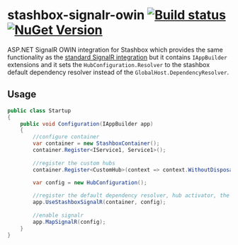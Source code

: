 # stashbox-signalr-owin [![Build status](https://img.shields.io/appveyor/ci/pcsajtai/stashbox-extensions/main.svg?label=appveyor)](https://ci.appveyor.com/project/pcsajtai/stashbox-extensions/branch/master) [![NuGet Version](https://buildstats.info/nuget/Stashbox.AspNet.SignalR.Owin)](https://www.nuget.org/packages/Stashbox.AspNet.SignalR.Owin/)
ASP.NET SignalR OWIN integration for Stashbox which provides the same functionality as the [standard SignalR integration](https://github.com/z4kn4fein/stashbox-extensions/tree/main/src/stashbox-signalr) but it contains `IAppBuilder` extensions and it sets the `HubConfiguration.Resolver` to the stashbox default dependency resolver instead of the `GlobalHost.DependencyResolver`.

## Usage
```c#
public class Startup
{
    public void Configuration(IAppBuilder app)
    {
        //configure container
        var container = new StashboxContainer();
        container.Register<IService1, Service1>();
        
        //register the custom hubs
        container.Register<CustomHub>(context => context.WithoutDisposalTracking());
        
        var config = new HubConfiguration();

        //register the default dependency resolver, hub activator, the same configuration as the standard integration package does
        app.UseStashboxSignalR(container, config);
        
        //enable signalr
        app.MapSignalR(config);
    }
}
```
